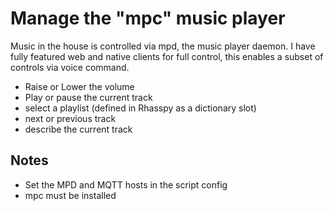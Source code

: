 # Manage the "mpc" music player
Music in the house is controlled via mpd, the music player daemon. I have fully featured web and
native clients for full control, this enables a subset of controls via voice command.
- Raise or Lower the volume
- Play or pause the current track
- select a playlist (defined in Rhasspy as a dictionary slot)
- next or previous track
- describe the current track

## Notes
- Set the MPD and MQTT hosts in the script config
- mpc must be installed
